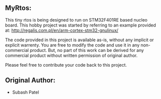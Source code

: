 MyRtos:
-------

This tiny rtos is being designed to run on STM32F401RE based nucleo board. This hobby project
was started by referring to an example provided at: http://regalis.com.pl/en/arm-cortex-stm32-gnulinux/

The code provided in this project is available as-is, without any implicit or explicit warrenty.
You are free to modify the code and use it in any non-commercial product. But, no part of this work
can be derived for any commercial product without written permission of original author.

Please feel free to contribute your code back to this project.

Original Author:
----------------
- Subash Patel

